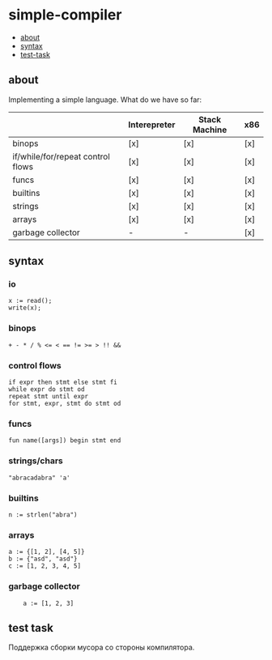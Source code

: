 # simple-compiler

- [about](#about)
- [syntax](#syntax)
- [test-task](#test-task)

## about

Implementing a simple language.
What do we have so far:

|                                   | Interepreter | Stack Machine | x86 |
| --------------------------------- | ------------ | ------------- | --- |
| binops                            | [x]          | [x]           | [x] |
| if/while/for/repeat control flows | [x]          | [x]           | [x] |
| funcs                             | [x]          | [x]           | [x] |
| builtins                          | [x]          | [x]           | [x] |
| strings                           | [x]          | [x]           | [x] |
| arrays                            | [x]          | [x]           | [x] |
| garbage collector                 | -            | -             | [x] |

## syntax

### io

	x := read();
	write(x);

### binops

	+ - * / % <= < == != >= > !! &&

### control flows

	if expr then stmt else stmt fi
	while expr do stmt od
	repeat stmt until expr
	for stmt, expr, stmt do stmt od

### funcs

	fun name([args]) begin stmt end

### strings/chars

	"abracadabra" 'a'

### builtins

	n := strlen("abra")

### arrays

	a := {[1, 2], [4, 5]}
	b := {"asd", "asd"}
	c := [1, 2, 3, 4, 5]

### garbage collector

    	a := [1, 2, 3]

## test task

Поддержка сборки мусора со стороны компилятора.
